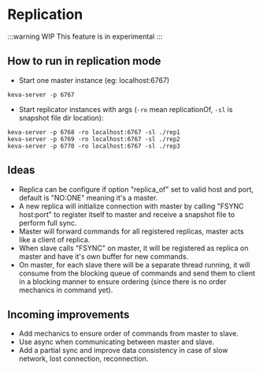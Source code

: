 # Replication

:::warning WIP
This feature is in experimental
:::

## How to run in replication mode

- Start one master instance (eg: localhost:6767)
```command
keva-server -p 6767
```

- Start replicator instances with args (`-ro` mean replicationOf, `-sl` is snapshot file dir location):

```command
keva-server -p 6768 -ro localhost:6767 -sl ./rep1
keva-server -p 6769 -ro localhost:6767 -sl ./rep2
keva-server -p 6770 -ro localhost:6767 -sl ./rep3
```

## Ideas

- Replica can be configure if option "replica_of" set to valid host and port, default is "NO:ONE" meaning it's a master.
- A new replica will initialize connection with master by calling "FSYNC host:port" to register itself to master and receive a snapshot file to perform full sync.
- Master will forward commands for all registered replicas, master acts like a client of replica.
- When slave calls "FSYNC" on master, it will be registered as replica on master and have it's own buffer for new commands.
- On master, for each slave there will be a separate thread running, it will consume from the blocking queue of commands and send them to client in a blocking manner to ensure ordering (since there is no order mechanics in command yet).

## Incoming improvements

- Add mechanics to ensure order of commands from master to slave.
- Use async when communicating between master and slave.
- Add a partial sync and improve data consistency in case of slow network, lost connection, reconnection.
